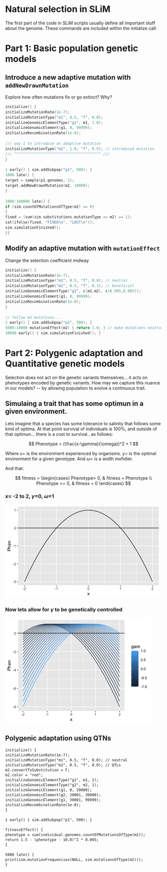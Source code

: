 # Natural selection in SLiM

The first part of the code in SLiM scripts usually define all important stuff about the genome. These commands are included within the initialize call:

# Part 1: Basic population genetic models

## Introduce a new adaptive mutation with `addNewDrawnMutation`
Explore how often mutations fix or go extinct? Why?
```c++
initialize() {
initializeMutationRate(1e-7);
initializeMutationType("m1", 0.5, "f", 0.0);
initializeGenomicElementType("g1", m1, 1.0);
initializeGenomicElement(g1, 0, 99999);
initializeRecombinationRate(1e-8);

/// way 1 to introduce an adaptive mutation
initializeMutationType("m2", 1.0, "f", 0.5); // introduced mutation
/// ^^^^^^^^^^^^^^^^^^^^^^^^^^^^^^^^^^^^^^^ ///
}

1 early() { sim.addSubpop("p1", 500); }
1000 late() {
target = sample(p1.genomes, 1);
target.addNewDrawnMutation(m2, 10000);
}

1000:100000 late() {
if (sim.countOfMutationsOfType(m2) == 0)
{
fixed = (sum(sim.substitutions.mutationType == m2) == 1);
cat(ifelse(fixed, "FIXED\n", "LOST\n"));
sim.simulationFinished();
}}
```

## Modify an adaptive mutation with `mutationEffect`
Change the selection coefficient midway
```c++
initialize() {
initializeMutationRate(1e-7);
initializeMutationType("m1", 0.5, "f", 0.0); // neutral
initializeMutationType("m2", 0.5, "f", 0.1); // beneficial
initializeGenomicElementType("g1", c(m1,m2), c(0.995,0.005));
initializeGenomicElement(g1, 0, 99999);
initializeRecombinationRate(1e-8);
}

// follow m2 mutations...
1 early() { sim.addSubpop("p1", 500); }
5000:10000 mutationEffect(m2) { return 1.0; } // make mutations neutral again
10000 early() { sim.simulationFinished(); }
```

# Part 2: Polygenic adaptation and Quantitative genetic models

Selection does not act on the genetic variants themselves... it acts on phenotypes encoded by genetic variants. How may we capture this nuance in our models?  -- by allowing population to evolve a continuous trait.

## Simulaing a trait that has some optimun in a given environment.

Lets imagine that a species has some tolerance to salinity that follows some kind of optima. At that point survival of individuals is 100%, and outside of that optimun... there is a cost to survival.. as follows:

$$
Phenotype = (\frac{x-\gamma}{\omega})^2 + 1
$$

Where $x$= is the environment experienced by organisms. $\gamma$= is the optimal environment for a given genotype. And $\omega$= is a width mofidier.

And that:

$$
fitness =
\begin{cases}
Phenotype> 0,  & fitness = Phenotype \\
Phenotype <= 0, & fitness = 0
\end{cases}
$$

### $x$= -2 to 2, $\gamma$=0, $\omega$=1
![enter image description here](https://raw.githubusercontent.com/Jcbnunez/uvm-fqr/main/etc/Figures/prac11/function.quadrat.png)

### Now lets allow for $\gamma$ to be genetically controlled
![enter image description here](https://raw.githubusercontent.com/Jcbnunez/uvm-fqr/main/etc/Figures/prac11/multiple_gammas.png)

## Polygenic adaptation using QTNs

```c+
initialize() {
initializeMutationRate(1e-7);
initializeMutationType("m1", 0.5, "f", 0.0); // neutral
initializeMutationType("m2", 0.5, "f", 0.0); // QTLs
m2.convertToSubstitution = F;
m2.color = "red";
initializeGenomicElementType("g1", m1, 1);
initializeGenomicElementType("g2", m2, 1);
initializeGenomicElement(g1, 0, 20000);
initializeGenomicElement(g2, 20001, 30000);
initializeGenomicElement(g1, 30001, 99999);
initializeRecombinationRate(1e-8);
}

1 early() { sim.addSubpop("p1", 500); }

fitnessEffect() {
phenotype = sum(individual.genomes.countOfMutationsOfType(m2));
return 1.5 - (phenotype - 10.0)^2 * 0.005;
}

5000 late() {
print(sim.mutationFrequencies(NULL, sim.mutationsOfType(m2)));
}
```
